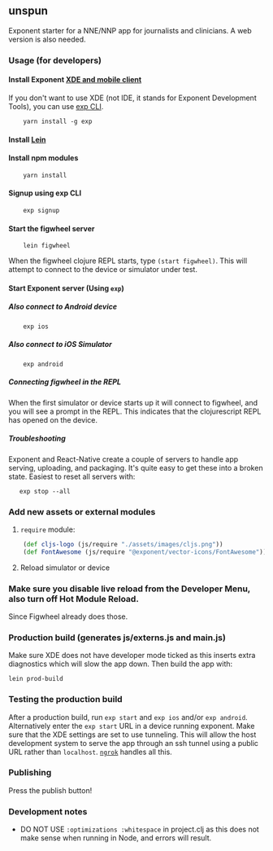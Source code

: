 ## unspun

Exponent starter for a NNE/NNP app for journalists and clinicians. A web version is also needed.

### Usage (for developers)

#### Install Exponent [XDE and mobile client](https://docs.getexponent.com/versions/v11.0.0/introduction/installation.html)

If you don't want to use XDE (not IDE, it stands for Exponent Development Tools), you can use [exp CLI](https://docs.getexponent.com/versions/v11.0.0/guides/exp-cli.html).

``` shell
    yarn install -g exp
```

#### Install [Lein](http://leiningen.org/#install)

#### Install npm modules

``` shell
    yarn install
```

#### Signup using exp CLI

``` shell
    exp signup
```

#### Start the figwheel server
``` shell
    lein figwheel
```
When the figwheel clojure REPL starts, type `(start figwheel)`. This will attempt to connect to the device or simulator under test.

#### Start Exponent server (Using `exp`)

##### Also connect to Android device

``` shell
    exp ios
```

##### Also connect to iOS Simulator

``` shell
    exp android
```
##### Connecting figwheel in the REPL

When the first simulator or device starts up it will connect to figwheel, and you will see a prompt in the REPL. This indicates that the clojurescript REPL has opened on the device.

##### Troubleshooting
Exponent and React-Native create a couple of servers to handle app serving, uploading, and packaging. It's quite easy to get these into a broken state. Easiest to reset all servers with:
```shell
   exp stop --all
```

### Add new assets or external modules
1. `require` module:

``` clj
    (def cljs-logo (js/require "./assets/images/cljs.png"))
    (def FontAwesome (js/require "@exponent/vector-icons/FontAwesome"))
```
2. Reload simulator or device

### Make sure you disable live reload from the Developer Menu, also turn off Hot Module Reload.
Since Figwheel already does those.

### Production build (generates js/externs.js and main.js)
Make sure XDE does not have developer mode ticked as this inserts extra diagnostics which will slow the app down.
Then build the app with:
``` shell
lein prod-build
```
### Testing the production build
After a production build, run `exp start` and `exp ios` and/or `exp android`. Alternatively enter the `exp start` URL in a device running exponent. Make sure that the XDE settings are set to use tunneling. This will allow the host development system to serve the app through an ssh tunnel using a public URL rather than `localhost`. [`ngrok`](https://ngrok.com) handles all this.

### Publishing
Press the publish button!

### Development notes
* DO NOT USE `:optimizations :whitespace` in project.clj as this does not make sense when running in Node, and errors will result.
